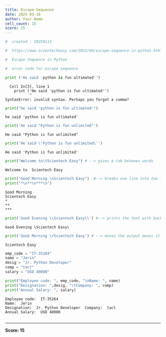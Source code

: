 ```yaml
---
title: Escape-Sequence
date: 2025-03-16
author: Your Name
cell_count: 15
score: 15
---
```


```python
#  created : 20250112
```


```python
#  https://www.scientecheasy.com/2022/09/escape-sequence-in-python.html/
```


```python
#  Escape Sequence in Python

```


```python
#  error code for escape sequence 

```


```python
print ('He said 'python is fun ultimated'')
```


      Cell In[3], line 1
        print ('He said 'python is fun ultimated'')
               ^
    SyntaxError: invalid syntax. Perhaps you forgot a comma?




```python
print("he said 'python is fun ultimated'")
```

    he said 'python is fun ultimated'



```python
print('He said "Python is fun unlimited"')
```

    He said "Python is fun unlimited"



```python
print('He said \'Python is fun unlimited\'')
```

    He said 'Python is fun unlimited'



```python
print("Welcome to\tScientech Easy") # --> gives a tab between words

```

    Welcome to	Scientech Easy



```python
print("Good Morning \nScientech Easy")  #--> breaks one line into two lines 
print("*\n**\n***\n")
```

    Good Morning 
    Scientech Easy
    *
    **
    ***
    



```python
print('Good Evening \\Scientech Easy\\') #--> prints the text with backslash
```

    Good Evening \Scientech Easy\



```python
print('Good Morning \rScientech Easy') # --> moves the output means it will not print the string before \r
```

    Scientech Easy



```python
emp_code = "IT-35264"
name = "Jerin"
desig = "Jr. Python Developer"
comp = "tact"
salary = "USD 40000"
```


```python
print("Employee code: ", emp_code, "\nName: ", name)
print("Designation: ",desig, "\tCompany: ", comp)
print("Annual Salary: ", salary)
```

    Employee code:  IT-35264 
    Name:  Jerin
    Designation:  Jr. Python Developer 	Company:  tact
    Annual Salary:  USD 40000



```python

```


---
**Score: 15**
